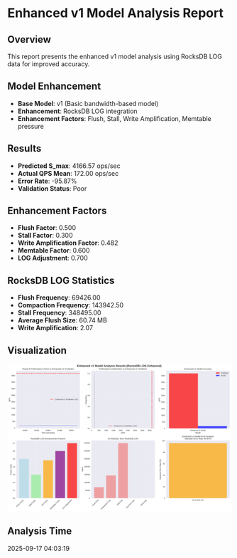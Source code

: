 # Enhanced v1 Model Analysis Report

## Overview
This report presents the enhanced v1 model analysis using RocksDB LOG data for improved accuracy.

## Model Enhancement
- **Base Model**: v1 (Basic bandwidth-based model)
- **Enhancement**: RocksDB LOG integration
- **Enhancement Factors**: Flush, Stall, Write Amplification, Memtable pressure

## Results
- **Predicted S_max**: 4166.57 ops/sec
- **Actual QPS Mean**: 172.00 ops/sec
- **Error Rate**: -95.87%
- **Validation Status**: Poor

## Enhancement Factors
- **Flush Factor**: 0.500
- **Stall Factor**: 0.300
- **Write Amplification Factor**: 0.482
- **Memtable Factor**: 0.600
- **LOG Adjustment**: 0.700

## RocksDB LOG Statistics

- **Flush Frequency**: 69426.00
- **Compaction Frequency**: 143942.50
- **Stall Frequency**: 348495.00
- **Average Flush Size**: 60.74 MB
- **Write Amplification**: 2.07

## Visualization
![Enhanced v1 Model Analysis](v1_model_enhanced_analysis.png)

## Analysis Time
2025-09-17 04:03:19

